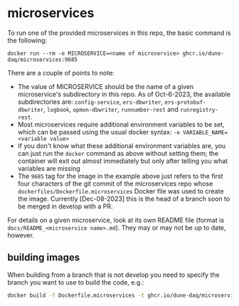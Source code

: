 # microservices

To run one of the provided microservices in this repo, the basic command is the following:
```
docker run --rm -e MICROSERVICE=<name of microservice> ghcr.io/dune-daq/microservices:9685
```

There are a couple of points to note:
* The value of MICROSERVICE should be the name of a given microservice's subdirectory in this repo. As of Oct-6-2023, the available subdirectories are: `config-service`, `ers-dbwriter`, `ers-protobuf-dbwriter`, `logbook`, `opmon-dbwriter`, `runnumber-rest` and `runregistry-rest`. 
* Most microservices require additional environment variables to be set, which can be passed using the usual docker syntax: `-e VARIABLE_NAME=<variable value>`
* If you don't know what these additional environment variables are, you can just run the `docker` command as above without setting them; the container will exit out almost immediately but only after telling you what variables are missing
* The `9685` tag for the image in the example above just refers to the first four characters of the git commit of the microservices repo whose `dockerfiles/Dockerfile.microservices` Docker file was used to create the image. Currently [Dec-08-2023] this is the head of a branch soon to be merged in develop with a PR. 

For details on a given microservice, look at its own README file (format is `docs/README_<microservice name>.md`). They may or may not be up to date, however.

## building images
When building from a branch that is not develop you need to specify the branch you want to use to build the code, e.g.:
```bash
docker build -f Dockerfile.microservices -t ghcr.io/dune-daq/microservices:user-my-branch --build-arg BRANCH=my-branch .
```
